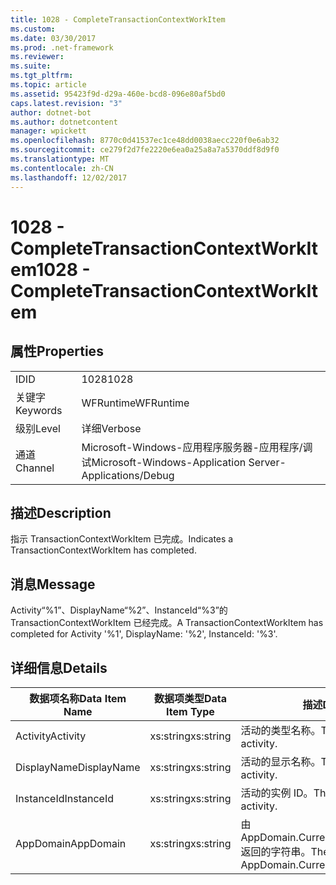 ```yaml
---
title: 1028 - CompleteTransactionContextWorkItem
ms.custom: 
ms.date: 03/30/2017
ms.prod: .net-framework
ms.reviewer: 
ms.suite: 
ms.tgt_pltfrm: 
ms.topic: article
ms.assetid: 95423f9d-d29a-460e-bcd8-096e80af5bd0
caps.latest.revision: "3"
author: dotnet-bot
ms.author: dotnetcontent
manager: wpickett
ms.openlocfilehash: 8770c0d41537ec1ce48dd0038aecc220f0e6ab32
ms.sourcegitcommit: ce279f2d7fe2220e6ea0a25a8a7a5370ddf8d9f0
ms.translationtype: MT
ms.contentlocale: zh-CN
ms.lasthandoff: 12/02/2017
---
```

# <a name="1028---completetransactioncontextworkitem"></a><span data-ttu-id="c1c0c-102">1028 - CompleteTransactionContextWorkItem</span><span class="sxs-lookup"><span data-stu-id="c1c0c-102">1028 - CompleteTransactionContextWorkItem</span></span>
## <a name="properties"></a><span data-ttu-id="c1c0c-103">属性</span><span class="sxs-lookup"><span data-stu-id="c1c0c-103">Properties</span></span>  
  
|||  
|-|-|  
|<span data-ttu-id="c1c0c-104">ID</span><span class="sxs-lookup"><span data-stu-id="c1c0c-104">ID</span></span>|<span data-ttu-id="c1c0c-105">1028</span><span class="sxs-lookup"><span data-stu-id="c1c0c-105">1028</span></span>|  
|<span data-ttu-id="c1c0c-106">关键字</span><span class="sxs-lookup"><span data-stu-id="c1c0c-106">Keywords</span></span>|<span data-ttu-id="c1c0c-107">WFRuntime</span><span class="sxs-lookup"><span data-stu-id="c1c0c-107">WFRuntime</span></span>|  
|<span data-ttu-id="c1c0c-108">级别</span><span class="sxs-lookup"><span data-stu-id="c1c0c-108">Level</span></span>|<span data-ttu-id="c1c0c-109">详细</span><span class="sxs-lookup"><span data-stu-id="c1c0c-109">Verbose</span></span>|  
|<span data-ttu-id="c1c0c-110">通道</span><span class="sxs-lookup"><span data-stu-id="c1c0c-110">Channel</span></span>|<span data-ttu-id="c1c0c-111">Microsoft-Windows-应用程序服务器-应用程序/调试</span><span class="sxs-lookup"><span data-stu-id="c1c0c-111">Microsoft-Windows-Application Server-Applications/Debug</span></span>|  
  
## <a name="description"></a><span data-ttu-id="c1c0c-112">描述</span><span class="sxs-lookup"><span data-stu-id="c1c0c-112">Description</span></span>  
 <span data-ttu-id="c1c0c-113">指示 TransactionContextWorkItem 已完成。</span><span class="sxs-lookup"><span data-stu-id="c1c0c-113">Indicates a TransactionContextWorkItem has completed.</span></span>  
  
## <a name="message"></a><span data-ttu-id="c1c0c-114">消息</span><span class="sxs-lookup"><span data-stu-id="c1c0c-114">Message</span></span>  
 <span data-ttu-id="c1c0c-115">Activity“%1”、DisplayName“%2”、InstanceId“%3”的 TransactionContextWorkItem 已经完成。</span><span class="sxs-lookup"><span data-stu-id="c1c0c-115">A TransactionContextWorkItem has completed for Activity '%1', DisplayName: '%2', InstanceId: '%3'.</span></span>  
  
## <a name="details"></a><span data-ttu-id="c1c0c-116">详细信息</span><span class="sxs-lookup"><span data-stu-id="c1c0c-116">Details</span></span>  
  
|<span data-ttu-id="c1c0c-117">数据项名称</span><span class="sxs-lookup"><span data-stu-id="c1c0c-117">Data Item Name</span></span>|<span data-ttu-id="c1c0c-118">数据项类型</span><span class="sxs-lookup"><span data-stu-id="c1c0c-118">Data Item Type</span></span>|<span data-ttu-id="c1c0c-119">描述</span><span class="sxs-lookup"><span data-stu-id="c1c0c-119">Description</span></span>|  
|--------------------|--------------------|-----------------|  
|<span data-ttu-id="c1c0c-120">Activity</span><span class="sxs-lookup"><span data-stu-id="c1c0c-120">Activity</span></span>|<span data-ttu-id="c1c0c-121">xs:string</span><span class="sxs-lookup"><span data-stu-id="c1c0c-121">xs:string</span></span>|<span data-ttu-id="c1c0c-122">活动的类型名称。</span><span class="sxs-lookup"><span data-stu-id="c1c0c-122">The type name of the activity.</span></span>|  
|<span data-ttu-id="c1c0c-123">DisplayName</span><span class="sxs-lookup"><span data-stu-id="c1c0c-123">DisplayName</span></span>|<span data-ttu-id="c1c0c-124">xs:string</span><span class="sxs-lookup"><span data-stu-id="c1c0c-124">xs:string</span></span>|<span data-ttu-id="c1c0c-125">活动的显示名称。</span><span class="sxs-lookup"><span data-stu-id="c1c0c-125">The display name of the activity.</span></span>|  
|<span data-ttu-id="c1c0c-126">InstanceId</span><span class="sxs-lookup"><span data-stu-id="c1c0c-126">InstanceId</span></span>|<span data-ttu-id="c1c0c-127">xs:string</span><span class="sxs-lookup"><span data-stu-id="c1c0c-127">xs:string</span></span>|<span data-ttu-id="c1c0c-128">活动的实例 ID。</span><span class="sxs-lookup"><span data-stu-id="c1c0c-128">The instance id of the activity.</span></span>|  
|<span data-ttu-id="c1c0c-129">AppDomain</span><span class="sxs-lookup"><span data-stu-id="c1c0c-129">AppDomain</span></span>|<span data-ttu-id="c1c0c-130">xs:string</span><span class="sxs-lookup"><span data-stu-id="c1c0c-130">xs:string</span></span>|<span data-ttu-id="c1c0c-131">由 AppDomain.CurrentDomain.FriendlyName 返回的字符串。</span><span class="sxs-lookup"><span data-stu-id="c1c0c-131">The string returned by AppDomain.CurrentDomain.FriendlyName.</span></span>|
